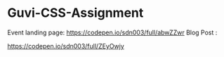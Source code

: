 # Guvi-CSS-Assignment

Event landing page:
 https://codepen.io/sdn003/full/abwZZwr
Blog Post :
 
https://codepen.io/sdn003/full/ZEyOwjy
